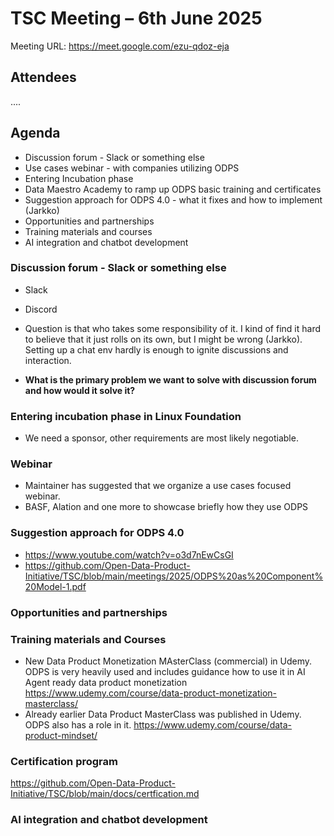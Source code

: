 # TSC Meeting – 6th June 2025

Meeting URL:  https://meet.google.com/ezu-qdoz-eja 

## Attendees
....

## Agenda

- Discussion forum - Slack or something else
- Use cases webinar - with companies utilizing ODPS
- Entering Incubation phase
- Data Maestro Academy to ramp up ODPS basic training and certificates
- Suggestion approach for ODPS 4.0 - what it fixes and how to implement (Jarkko)
- Opportunities and partnerships
- Training materials and courses
- AI integration and chatbot development
    
### Discussion forum - Slack or something else
- Slack
- Discord

-  Question is that who takes some responsibility of it. I kind of find it hard to believe that it just rolls on its own, but I might be wrong (Jarkko). Setting up a chat env hardly is enough to ignite discussions and interaction. 
- **What is the primary problem we want to solve with discussion forum and how would it solve it?**

### Entering incubation phase in Linux Foundation
- We need a sponsor, other requirements are most likely negotiable.
  
### Webinar
- Maintainer has suggested that we organize a use cases focused webinar.
- BASF, Alation and one more to showcase briefly how they use ODPS

### Suggestion approach for ODPS 4.0 
- https://www.youtube.com/watch?v=o3d7nEwCsGI
- https://github.com/Open-Data-Product-Initiative/TSC/blob/main/meetings/2025/ODPS%20as%20Component%20Model-1.pdf

### Opportunities and partnerships

### Training materials and Courses
- New Data Product Monetization MAsterClass (commercial) in Udemy. ODPS is very heavily used and includes guidance how to use it in AI Agent ready data product monetization https://www.udemy.com/course/data-product-monetization-masterclass/
- Already earlier Data Product MasterClass was published in Udemy. ODPS also has a role in it. https://www.udemy.com/course/data-product-mindset/

### Certification program 
https://github.com/Open-Data-Product-Initiative/TSC/blob/main/docs/certfication.md 


### AI integration and chatbot development
